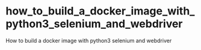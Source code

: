 # how_to_build_a_docker_image_with_python3_selenium_and_webdriver
How to build a docker image with python3 selenium and webdriver
